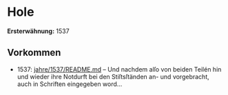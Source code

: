 # Hole

**Ersterwähnung:** 1537

## Vorkommen
- 1537: [jahre/1537/README.md](../jahre/1537/README.md) – Und nachdem alſo von beiden Teilén hin und wieder
ihre Notdurft bei den Stiſtsſtänden an- und vorgebracht,
auch in Schriften eingegeben word...
